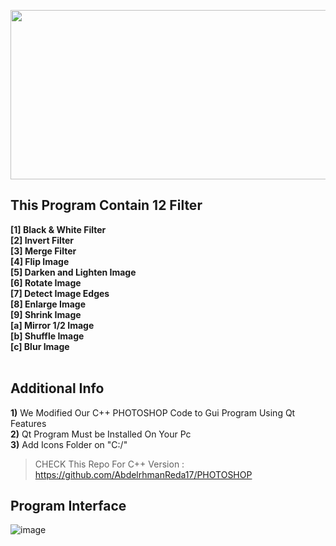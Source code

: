 <p align="center">
  <img 
    width="569"
    height="271"
    src="https://user-images.githubusercontent.com/90706154/170718490-85154936-495e-4832-8733-39a50ac1ce44.jpg"
  >
</p>

## This Program Contain 12 Filter
**[1] Black & White Filter <br />
[2] Invert Filter<br />
[3] Merge Filter <br />
[4] Flip Image<br />
[5] Darken and Lighten Image <br />
[6] Rotate Image<br />
[7] Detect Image Edges <br />
[8] Enlarge Image<br />
[9] Shrink Image<br />
[a] Mirror 1/2 Image<br />
[b] Shuffle Image<br />
[c] Blur Image<br />
<br />**

## Additional Info
**1)** We Modified Our C++ PHOTOSHOP Code to Gui Program Using Qt Features<br />
**2)** Qt Program Must be Installed On Your Pc<br />
**3)** Add Icons Folder on "C:/"


>  CHECK This Repo For C++ Version : https://github.com/AbdelrhmanReda17/PHOTOSHOP<br />


## Program Interface
![image](https://user-images.githubusercontent.com/90706154/171267157-c0c0c995-5df7-4ea1-b019-5172edbe6928.png)

